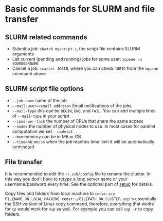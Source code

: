 # Basic commands for SLURM and file transfer

## SLURM related commands
- Submit a job: `sbatch myscript.s`, the script file contains SLURM arguments
- List current (pending and running) jobs for some user: `squeue -u YOURUSERNAME`
- Cancel a job: `scancel JOBID`, where you can check `JOBID` from the `squeue` command above

## SLURM script file options
- `--job-name` name of the job
- `--mail-user=<email_address>` Email notifications of the jobs
- `--mail-type` this can be `BEGIN`, `END`, and `FAIL`. You can add multiple lines of `--mail-type` in your script
- `--cpus-per-task` the number of CPUs that share the same access
- `--nodes` the number of physical nodes to use. In most cases for parallel computation we set `--nodes=1`
- `--mem` memory can be in MB or GB
- `--time=hh:mm:ss` when the job reaches time limit it will be automatically terminated

## File transfer
It is recommended to edit the `~/.ssh/config` file to rename the cluster. In this way you don't have to retype a long server name or your username/password every time. See the optional part of [setup](setup.md) for details.

Copy files and folders from local machine to `cedar`: `scp FILENAME_ON_LOCAL_MACHINE cedar:~/FILEPATH_ON_CLUSTER`. `scp` is essentially the SSH version of Linux copy command, therefore, everything that works for `cp` would work for `scp` as well. For example you can call `scp -r` to copy folders.
